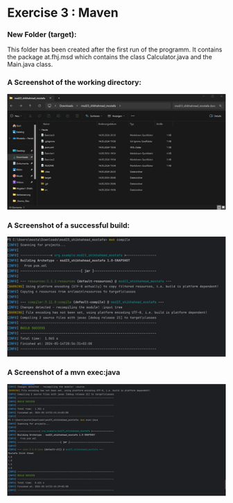 # Exercise 3 : Maven

### New Folder (target):
This folder has been created after the first run
of the programm. It contains the package at.fhj.msd
which contains the class Calculator.java and the Main.java
class.


### A Screenshot of the working directory:
![Screenshot](./resources/ex3_1.png)




### A Screenshot of a successful build:
![Screenshot](./resources/ex3_2.png)


### A Screenshot of a mvn exec:java
![Screenshot](./resources/ex3_3.png)
